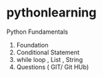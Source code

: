 # pythonlearning
Python Fundamentals
1. Foundation
2. Conditional Statement
3. while loop , List , String
4. Questions ( GIT/ Git HUb)
